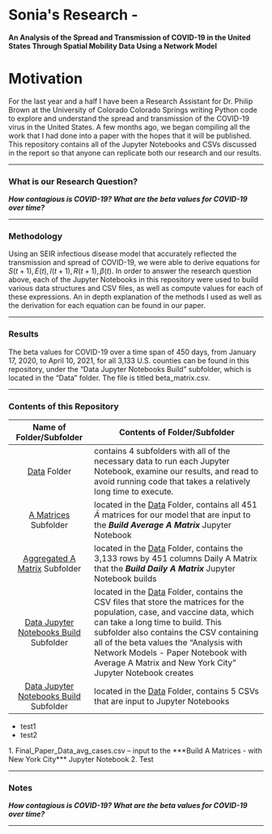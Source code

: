 #  Sonia's Research - 
**An Analysis of the Spread and Transmission of COVID-19 in the United States Through Spatial Mobility Data Using a Network Model**

# Motivation
For the last year and a half I have been a Research Assistant for Dr. Philip Brown at the University of Colorado Colorado Springs writing Python code to explore and understand the spread and transmission of the COVID-19 virus in the United States. A few months ago, we began compiling all the work that I had done into a paper with the hopes that it will be published. This repository contains all of the Jupyter Notebooks and CSVs discussed in the report so that anyone can replicate both our research and our results.
<hr>

### What is our Research Question?
***How contagious is COVID-19? What are the beta values for COVID-19 over time?***
<hr>

### Methodology
Using an SEIR infectious disease model that accurately reflected the transmission and spread of COVID-19, we were able to derive equations for ${S(t+1), E(t), I(t+1), R(t+1), \beta(t)}$. In order to answer the research question above, each of the Jupyter Notebooks in this repository were used to build various data structures and CSV files, as well as compute values for each of these expressions. An in depth explanation of the methods I used as well as the derivation for each equation can be found in our paper.    
<hr>

### Results
The beta values for COVID-19 over a time span of 450 days, from January 17, 2020, to April 10, 2021, for all 3,133 U.S. counties can be found in this repository, under the “Data Jupyter 
Notebooks Build” subfolder, which is located in the “Data” folder. The file is titled beta_matrix.csv.
<hr>

### Contents of this Repository
Name of Folder/Subfolder | Contents of Folder/Subfolder
| :---: | --- 
<ins>Data</ins> Folder | contains 4 subfolders with all of the necessary data to run each Jupyter Notebook, examine our results, and read to avoid running code that takes a relatively long time to execute. 
<ins>A Matrices</ins> Subfolder | located in the <ins>Data</ins> Folder, contains  all 451 $\tilde{A}$ matrices for our model that are input to the ***Build Average A Matrix*** Jupyter Notebook
<ins>Aggregated A Matrix</ins> Subfolder | located in the <ins>Data</ins> Folder, contains the 3,133 rows by 451 columns Daily A Matrix that the ***Build Daily A Matrix*** Jupyter Notebook builds
<ins>Data Jupyter Notebooks Build</ins> Subfolder | located in the <ins>Data</ins> Folder, contains the CSV files that store the matrices for the population, case, and vaccine data, which can take a long time to build. This subfolder also contains the CSV containing all of the beta values the “Analysis with Network Models - Paper Notebook with Average A Matrix and New York City” Jupyter Notebook creates
<ins>Data Jupyter Notebooks Build</ins> Subfolder | located in the <ins>Data</ins> Folder, contains 5 CSVs that are input to Jupyter Notebooks
<ul><li>test1</li><li>test2</li></ul>
  1. Final_Paper_Data_avg_cases.csv – input to the ***Build A Matrices - with New York City*** Jupyter Notebook
  2. Test
<hr>


### Notes
***How contagious is COVID-19? What are the beta values for COVID-19 over time?***
<hr>
